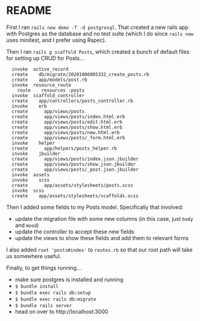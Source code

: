# README

First I ran `rails new demo -T -d postgresql`. That created a new rails app with Postgres as the database and no test suite (which I do since `rails new` uses minitest, and I prefer using Rspec).

Then I ran `rails g scaffold Posts`, which created a bunch of default files for setting up CRUD for Posts...

```
  invoke  active_record
  create    db/migrate/20201006005332_create_posts.rb
  create    app/models/post.rb
  invoke  resource_route
    route    resources :posts
  invoke  scaffold_controller
  create    app/controllers/posts_controller.rb
  invoke    erb
  create      app/views/posts
  create      app/views/posts/index.html.erb
  create      app/views/posts/edit.html.erb
  create      app/views/posts/show.html.erb
  create      app/views/posts/new.html.erb
  create      app/views/posts/_form.html.erb
  invoke    helper
  create      app/helpers/posts_helper.rb
  invoke    jbuilder
  create      app/views/posts/index.json.jbuilder
  create      app/views/posts/show.json.jbuilder
  create      app/views/posts/_post.json.jbuilder
  invoke  assets
  invoke    scss
  create      app/assets/stylesheets/posts.scss
  invoke  scss
  create    app/assets/stylesheets/scaffolds.scss
```

Then I added some fields to my Posts model. Specifically that involved:
- update the migration file with some new columns (in this case, just `body` and `mood`)
- update the controller to accept these new fields
- update the views to show these fields and add them to relevant forms

I also added `root 'posts#index'` to `routes.rb` so that our root path will take us somewhere useful.

Finally, to get things running...
- make sure postgres is installed and running
- `$ bundle install`
- `$ bundle exec rails db:setup`
- `$ bundle exec rails db:migrate`
- `$ bundle rails server`
- head on over to http://localhost:3000
